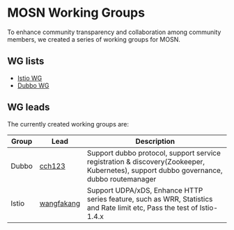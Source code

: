 # MOSN Working Groups

To enhance community transparency and collaboration among community members, we created a series of  working groups for MOSN.

## WG lists

- [Istio WG](wg-istio.md)
- [Dubbo WG](wg-dubbo.md)

## WG leads

The currently created working groups are:

| Group | Lead                                          | Description                                                  |
| ----- | --------------------------------------------- | ------------------------------------------------------------ |
| Dubbo | [cch123](https://github.com/cch123) | Support dubbo protocol, support service registration & discovery(Zookeeper, Kubernetes), support dubbo governance, dubbo routemanager |
| Istio | [wangfakang](https://github.com/wangfakang)   | Support UDPA/xDS, Enhance HTTP series feature, such as WRR, Statistics and Rate limit etc, Pass the test of Istio-1.4.x |
